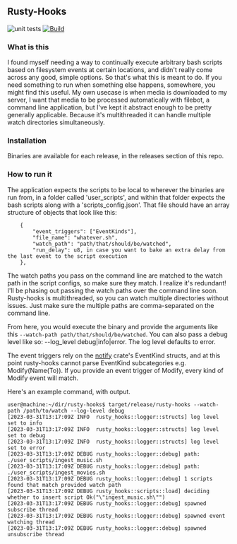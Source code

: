 ## Rusty-Hooks          
![unit tests](https://github.com/mmbarness/rusty-hooks/actions/workflows/test.yml/badge.svg)
[![Build](https://github.com/mmbarness/rusty-hooks/actions/workflows/build_release.yml/badge.svg?event=release)](https://github.com/mmbarness/rusty-hooks/actions/workflows/build_release.yml)

### What is this
I found myself needing a way to continually execute arbitrary bash scripts based on filesystem events at certain locations, and didn't really come across any good, simple options. So that's what this is meant to do. If you need something to run when something else happens, somewhere, you might find this useful. My own usecase is when media is downloaded to my server, I want that media to be processed automatically with filebot, a command line application, but I've kept it abstract enough to be pretty generally applicable. Because it's multithreaded it can handle multiple watch directories simultaneously.

### Installation

Binaries are available for each release, in the releases section of this repo.

### How to run it

The application expects the scripts to be local to wherever the binaries are run from, in a folder called 'user_scripts', and within that folder expects the bash scripts along with a 'scripts_config.json'. That file should have an array structure of objects that look like this:
```
    {
        "event_triggers": ["EventKinds"],
        "file_name": "whatever.sh",
        "watch_path": "path/that/should/be/watched",
        "run_delay": u8, in case you want to bake an extra delay from the last event to the script execution
    },
```

The watch paths you pass on the command line are matched to the watch path in the script configs, so make sure they match. I realize it's redundant! I'll be phasing out passing the watch paths over the command line soon. Rusty-hooks is multithreaded, so you can watch multiple directories without issues. Just make sure the multiple paths are comma-separated on the command line.

From here, you would execute the binary and provide the arguments like this `--watch-path path/that/should/be/watched`. You can also pass a debug level like so: --log_level debug|info|error. The log level defaults to error. 

The event triggers rely on the [notify](https://docs.rs/crate/notify/latest) crate's EventKind structs, and at this point rusty-hooks cannot parse EventKind subcategories e.g. Modify(Name(To)). If you provide an event trigger of Modify, every kind of Modify event will match.

Here's an example command, with output. 

```
user@machine:~/dir/rusty-hooks$ target/release/rusty-hooks --watch-path /path/to/watch --log-level debug
[2023-03-31T13:17:09Z INFO  rusty_hooks::logger::structs] log level set to info
[2023-03-31T13:17:09Z INFO  rusty_hooks::logger::structs] log level set to debug
[2023-03-31T13:17:09Z INFO  rusty_hooks::logger::structs] log level set to error
[2023-03-31T13:17:09Z DEBUG rusty_hooks::logger::debug] path: ./user_scripts/ingest_music.sh
[2023-03-31T13:17:09Z DEBUG rusty_hooks::logger::debug] path: ./user_scripts/ingest_movies.sh
[2023-03-31T13:17:09Z DEBUG rusty_hooks::logger::debug] 1 scripts found that match provided watch path
[2023-03-31T13:17:09Z DEBUG rusty_hooks::scripts::load] deciding whether to insert script Ok("\"ingest_music.sh\"")
[2023-03-31T13:17:09Z DEBUG rusty_hooks::logger::debug] spawned subscribe thread
[2023-03-31T13:17:09Z DEBUG rusty_hooks::logger::debug] spawned event watching thread
[2023-03-31T13:17:09Z DEBUG rusty_hooks::logger::debug] spawned unsubscribe thread
```
